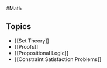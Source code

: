 #Math
## Topics
* [[Set Theory]]
* [[Proofs]]
* [[Propositional Logic]]
* [[Constraint Satisfaction Problems]]